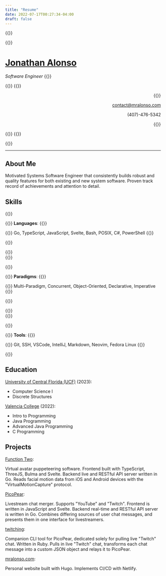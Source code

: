 ```yaml
---
title: "Resume"
date: 2022-07-17T00:27:34-04:00
draft: false
---
```


{{<row>}}

{{<item>}}
# [Jonathan Alonso](https://github.com/thatpix3l)

*Software Engineer*
{{</item>}}

{{<item>}}
{{<rawhtml>}}
<div style="text-align: right;">
{{</rawhtml>}}

contact@mralonso.com

(407)-476-5342

{{<rawhtml>}}
</div>
{{</rawhtml>}}
{{</item>}}

{{</row>}}

---

## About Me

Motivated Systems Software Engineer that consistently builds robust and quality features for both existing and new system software. Proven track record of achievements and attention to detail.

## Skills

{{<row>}}

{{<item>}}
**Languages**:
{{</item>}}

{{<item>}}
Go, TypeScript, JavaScript, Svelte, Bash, POSIX, C#, PowerShell
{{</item>}}

{{</row>}}

{{<rawhtml>}}
</br>
{{</rawhtml>}}

{{<row>}}

{{<item>}}
**Paradigms**:
{{</item>}}

{{<item>}}
Multi-Paradigm, Concurrent, Object-Oriented, Declarative, Imperative
{{</item>}}

{{</row>}}

{{<rawhtml>}}
</br>
{{</rawhtml>}}

{{<row>}}

{{<item>}}
**Tools**:
{{</item>}}

{{<item>}}
Git, SSH, VSCode, IntelliJ, Markdown, Neovim, Fedora Linux
{{</item>}}

{{</row>}}

## Education

[University of Central Florida (UCF)](https://ucf.edu) (2023):

- Computer Science I
- Discrete Structures

[Valencia College](https://valenciacollege.edu) (2022):

- Intro to Programming
- Java Programming
- Advanced Java Programming
- C Programming

## Projects

[Function Two](https://github.com/thatpix3l/fntwo):

Virtual avatar puppeteering software. Frontend built with TypeScript, ThreeJS, Bulma and Svelte. Backend live and RESTful API server written in Go. Reads facial motion data from iOS and Android devices with the "VirtualMotionCapture" protocol.

[PicoPear](https://github.com/thatpix3l/picopear):

Livestream chat merger. Supports "YouTube" and "Twitch". Frontend is written in JavaScript and Svelte. Backend real-time and RESTful API server is written in Go. Combines differing sources of user chat messages, and presents them in one interface for livestreamers.

[twitching](https://github.com/thatpix3l/twitching):

Companion CLI tool for PicoPear, dedicated solely for pulling live "Twitch" chat. Written in Ruby. Pulls in live "Twitch" chat, transforms each chat message into a custom JSON object and relays it to PicoPear.

[mralonso.com](https://github.com/thatpix3l/mralonso.com):

Personal website built with Hugo. Implements CI/CD with Netlify.
